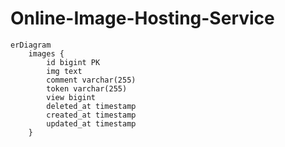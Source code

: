 # Online-Image-Hosting-Service


```mermaid
erDiagram
    images {
        id bigint PK 
        img text
        comment varchar(255) 
        token varchar(255) 
        view bigint
        deleted_at timestamp
        created_at timestamp
        updated_at timestamp
    }

```